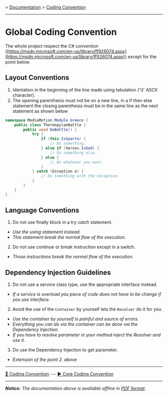 \> [Documentation](../index.md) \> [Coding Convention](index.md)

----------

Global Coding Convention
========================

The whole project respect the C# convention ([https://msdn.microsoft.com/en-us/library/ff926074.aspx](https://msdn.microsoft.com/en-us/library/ff926074.aspx)) except for the point below.

Layout Conventions
------------------
 1. Identation in the beginning of the line made using tabulation ('\t' ASCII character).
 2. The opening parenthesis must not be on a new line, in a if then else statement the closing parenthesis must be in the same line as the next statement as shown below
```csharp
namespace MediaMotion.Module.Greece {
	public class ThermopylaeBattle {
		public void DoBattle() {
			try {
				if (this.IsSparta) {
					// Do something.
				} else if (Xerses.IsGod) {
					// Do something else.
				} else {
					// Do whatever you want.
				}
			} catch (Exception e) {
				// Do something with the exception.
			}
		}
	}
}
```

Language Conventions
--------------------
 1. Do not use finally block in a try catch statement.
   * *Use the using statement instead.*
   * *This statement break the normal flow of the execution.*
 2. Do not use continue or break instruction except in a switch.
   * *Those instructions break the normal flow of the execution.*

Dependency Injection Guidelines
-------------------------------
 1. Do not use a service class type, use the appropriate interface instead.
   * *If a service is overload you piece of code does not have to be change if you use interface.*
 2. Avoid the use of the `Container` by yourself lets the `Resolver` do it for you.
   * *Use the container by yourself is painful and source of errors.*
   * *Everything you can do via the container can be done via the Dependency Injection.*
   * *If you have to resolve parameter in your method inject the Resolver and use it.*
 3. Do use the Dependency Injection to get parameter.
   * *Extension of the point 2. above*

----------

[:arrow_up_small: Coding Convention](index.md) --- [:arrow_forward: Core Coding Convention](core.md)

----------
*__Notice:__ The documentation above is available offline in [PDF format](../doc.pdf).*